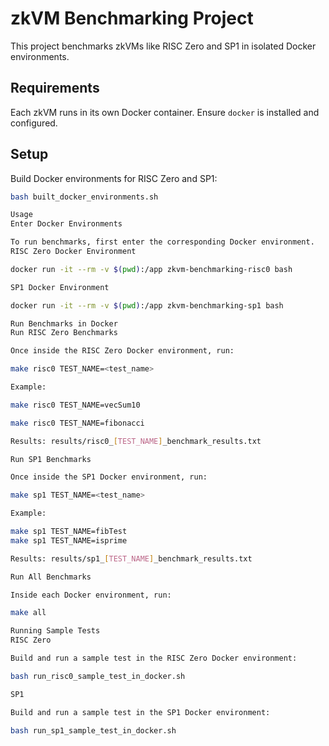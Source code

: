 # zkVM Benchmarking Project

This project benchmarks zkVMs like RISC Zero and SP1 in isolated Docker environments.

## Requirements

Each zkVM runs in its own Docker container. Ensure `docker` is installed and configured.

## Setup


Build Docker environments for RISC Zero and SP1:

```bash
bash built_docker_environments.sh

Usage
Enter Docker Environments

To run benchmarks, first enter the corresponding Docker environment.
RISC Zero Docker Environment

docker run -it --rm -v $(pwd):/app zkvm-benchmarking-risc0 bash

SP1 Docker Environment

docker run -it --rm -v $(pwd):/app zkvm-benchmarking-sp1 bash

Run Benchmarks in Docker
Run RISC Zero Benchmarks

Once inside the RISC Zero Docker environment, run:

make risc0 TEST_NAME=<test_name>

Example:

make risc0 TEST_NAME=vecSum10

make risc0 TEST_NAME=fibonacci

Results: results/risc0_[TEST_NAME]_benchmark_results.txt

Run SP1 Benchmarks

Once inside the SP1 Docker environment, run:

make sp1 TEST_NAME=<test_name>

Example:

make sp1 TEST_NAME=fibTest
make sp1 TEST_NAME=isprime

Results: results/sp1_[TEST_NAME]_benchmark_results.txt

Run All Benchmarks

Inside each Docker environment, run:

make all

Running Sample Tests
RISC Zero

Build and run a sample test in the RISC Zero Docker environment:

bash run_risc0_sample_test_in_docker.sh

SP1

Build and run a sample test in the SP1 Docker environment:

bash run_sp1_sample_test_in_docker.sh




